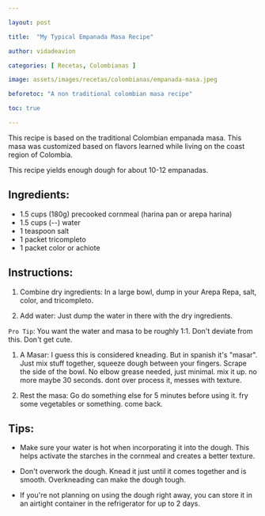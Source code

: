 ```yaml
---

layout: post

title:  "My Typical Empanada Masa Recipe"

author: vidadeavion

categories: [ Recetas, Colombianas ]

image: assets/images/recetas/colombianas/empanada-masa.jpeg

beforetoc: "A non traditional colombian masa recipe"

toc: true

---
```


This recipe is based on the traditional Colombian empanada masa. This masa was customized based on flavors learned while living on the coast region of Colombia.

This recipe yields enough dough for about 10-12 empanadas.

## Ingredients:

* 1.5 cups (180g) precooked cornmeal (harina pan or arepa harina)
* 1.5 cups (--) water
* 1 teaspoon salt
* 1 packet tricompleto
* 1 packet color or achiote

## Instructions:

1. Combine dry ingredients: In a large bowl, dump in your Arepa Repa, salt, color, and tricompleto.

1. Add water: Just dump the water in there with the dry ingredients.

`Pro Tip`: You want the water and masa to be roughly 1:1. Don't deviate from this. Don't get cute.

1. A Masar: I guess this is considered kneading. But in spanish it's "masar". Just mix stuff together, squeeze dough between your fingers. Scrape the side of the bowl. No elbow grease needed, just minimal. mix it up. no more maybe 30 seconds. dont over process it, messes with texture.

1. Rest the masa: Go do something else for 5 minutes before using it. fry some vegetables or something. come back.

## Tips:

* Make sure your water is hot when incorporating it into the dough. This helps activate the starches in the cornmeal and creates a better texture.

* Don't overwork the dough. Knead it just until it comes together and is smooth. Overkneading can make the dough tough.

* If you're not planning on using the dough right away, you can store it in an airtight container in the refrigerator for up to 2 days.
